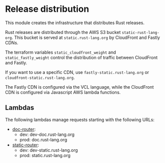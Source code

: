 # Release distribution

This module creates the infrastructure that distributes Rust releases.

Rust releases are distributed through the AWS S3 bucket `static-rust-lang-org`.
This bucket is served at `static.rust-lang.org` by CloudFront and Fastly CDNs.

The terraform variables `static_cloudfront_weight` and `static_fastly_weight` control the
distribution of traffic between CloudFront and Fastly.

If you want to use a specific CDN, use `fastly-static.rust-lang.org` or `cloudfront-static.rust-lang.org`.

The Fastly CDN is configured via the VCL language, while the CloudFront CDN is configured via Javascript AWS lambda functions.

## Lambdas

The following lambdas manage requests starting with the following URLs:

- [doc-router](./lambdas/doc-router/index.js):
  - dev: dev-doc.rust-lang.org
  - prod: doc.rust-lang.org
- [static-router](./lambdas/static-router/index.js):
  - dev: dev-static.rust-lang.org
  - prod: static.rust-lang.org
